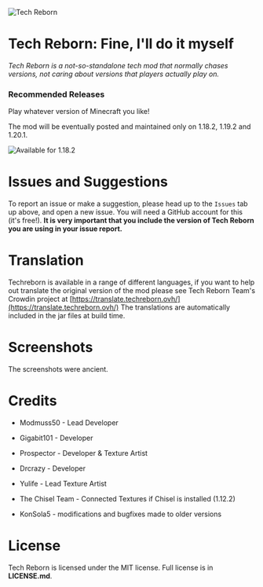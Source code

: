 ![](https://i.imgur.com/m0y21EK.png "Tech Reborn")


# Tech Reborn: Fine, I'll do it myself

*Tech Reborn is a not-so-standalone tech mod that normally chases versions, not caring about versions that players actually play on.*


### Recommended Releases
Play whatever version of Minecraft you like!

The mod will be eventually posted and maintained only on 1.18.2, 1.19.2 and 1.20.1.

![](https://img.shields.io/badge/available_for-1.18.2-blue "Available for 1.18.2")

# Issues and Suggestions

To report an issue or make a suggestion, please head up to the `Issues` tab up above, and open a new issue. You will need a GitHub account for this (it's free!). **It is very important that you include the version of Tech Reborn you are using in your issue report.**

# Translation

Techreborn is available in a range of different languages, if you want to help out translate the original version of the mod please see Tech Reborn Team's Crowdin project at [https://translate.techreborn.ovh/](https://translate.techreborn.ovh/) The translations are automatically included in the jar files at build time.

# Screenshots

The screenshots were ancient.

# Credits

* Modmuss50 - Lead Developer
* Gigabit101 - Developer
* Prospector - Developer & Texture Artist
* Drcrazy - Developer
* Yulife - Lead Texture Artist
* The Chisel Team - Connected Textures if Chisel is installed (1.12.2)

* KonSola5 - modifications and bugfixes made to older versions
 
# License

Tech Reborn is licensed under the MIT license. Full license is in **LICENSE.md**.
